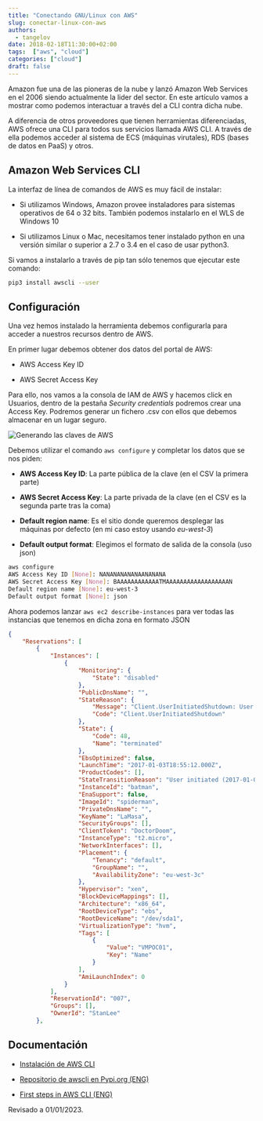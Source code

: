 ```yaml
---
title: "Conectando GNU/Linux con AWS"
slug: conectar-linux-con-aws
authors:
  - tangelov
date: 2018-02-18T11:30:00+02:00
tags:  ["aws", "cloud"]
categories: ["cloud"]
draft: false
---
```


Amazon fue una de las pioneras de la nube y lanzó Amazon Web Services en el 2006 siendo actualmente la lider del sector. En este artículo vamos a mostrar como podemos interactuar a través del a CLI contra dicha nube.

A diferencia de otros proveedores que tienen herramientas diferenciadas, AWS ofrece una CLI para todos sus servicios llamada AWS CLI. A través de ella podemos acceder al sistema de ECS (máquinas virutales), RDS (bases de datos en PaaS) y otros.

<!--more-->

## Amazon Web Services CLI
La interfaz de línea de comandos de AWS es muy fácil de instalar:

* Si utilizamos Windows, Amazon provee instaladores para sistemas operativos de 64 o 32 bits. También podemos instalarlo en el WLS de Windows 10

* Si utilizamos Linux o Mac, necesitamos tener instalado python en una versión similar o superior a 2.7 o 3.4 en el caso de usar python3.

Si vamos a instalarlo a través de pip tan sólo tenemos que ejecutar este comando:
```bash
pip3 install awscli --user
```

## Configuración
Una vez hemos instalado la herramienta debemos configurarla para acceder a nuestros recursos dentro de AWS.

En primer lugar debemos obtener dos datos del portal de AWS:

* AWS Access Key ID

* AWS Secret Access Key

Para ello, nos vamos a la consola de IAM de AWS y hacemos click en Usuarios, dentro de la pestaña _Security credentials_ podremos crear una Access Key. Podremos generar un fichero .csv con ellos que debemos almacenar en un lugar seguro.

![Generando las claves de AWS](https://storage.googleapis.com/tangelov-data/images/0003-00.png)

Debemos utilizar el comando `aws configure` y completar los datos que se nos piden:

* __AWS Access Key ID__: La parte pública de la clave (en el CSV la primera parte)

* __AWS Secret Access Key__: La parte privada de la clave (en el CSV es la segunda parte tras la coma)

* __Default region name__: Es el sitio donde queremos desplegar las máquinas por defecto (en mi caso estoy usando _eu-west-3_)

* __Default output format__: Elegimos el formato de salida de la consola (uso json)

```bash
aws configure
AWS Access Key ID [None]: NANANANANANAANANANA
AWS Secret Access Key [None]: BAAAAAAAAAAAATMAAAAAAAAAAAAAAAAAAN
Default region name [None]: eu-west-3
Default output format [None]: json
```

Ahora podemos lanzar `aws ec2 describe-instances` para ver todas las instancias que tenemos en dicha zona en formato JSON
```json
{
    "Reservations": [
        {
            "Instances": [
                {
                    "Monitoring": {
                        "State": "disabled"
                    },
                    "PublicDnsName": "",
                    "StateReason": {
                        "Message": "Client.UserInitiatedShutdown: User initiated shutdown",
                        "Code": "Client.UserInitiatedShutdown"
                    },
                    "State": {
                        "Code": 48,
                        "Name": "terminated"
                    },
                    "EbsOptimized": false,
                    "LaunchTime": "2017-01-03T18:55:12.000Z",
                    "ProductCodes": [],
                    "StateTransitionReason": "User initiated (2017-01-03 21:52:55 GMT)",
                    "InstanceId": "batman",
                    "EnaSupport": false,
                    "ImageId": "spiderman",
                    "PrivateDnsName": "",
                    "KeyName": "LaMasa",
                    "SecurityGroups": [],
                    "ClientToken": "DoctorDoom",
                    "InstanceType": "t2.micro",
                    "NetworkInterfaces": [],
                    "Placement": {
                        "Tenancy": "default",
                        "GroupName": "",
                        "AvailabilityZone": "eu-west-3c"
                    },
                    "Hypervisor": "xen",
                    "BlockDeviceMappings": [],
                    "Architecture": "x86_64",
                    "RootDeviceType": "ebs",
                    "RootDeviceName": "/dev/sda1",
                    "VirtualizationType": "hvm",
                    "Tags": [
                        {
                            "Value": "VMPOC01",
                            "Key": "Name"
                        }
                    ],
                    "AmiLaunchIndex": 0
                }
            ],
            "ReservationId": "007",
            "Groups": [],
            "OwnerId": "StanLee"
        },
```

## Documentación

* [Instalación de AWS CLI](https://aws.amazon.com/es/cli/)

* [Repositorio de awscli en Pypi.org (ENG)](https://pypi.org/project/awscli/)

* [First steps in AWS CLI (ENG)](https://docs.aws.amazon.com/es_es/cli/latest/userguide/cli-chap-getting-started.html)

Revisado a 01/01/2023.
